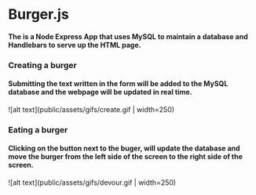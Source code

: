 # Burger.js

#### The is a Node Express App that uses MySQL to maintain a database and Handlebars to serve up the HTML page.

### Creating a burger

#### Submitting the text written in the form will be added to the MySQL database and the webpage will be updated in real time.

![alt text](public/assets/gifs/create.gif | width=250)

### Eating a burger

#### Clicking on the button next to the buger, will update the database and move the burger from the left side of the screen to the right side of the screen.

![alt text](public/assets/gifs/devour.gif | width=250)